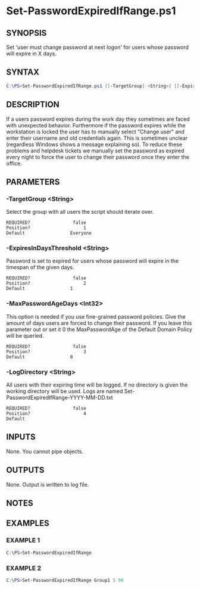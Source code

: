 # Set-PasswordExpiredIfRange.ps1
## SYNOPSIS
Set 'user must change password at next logon' for users whose password will expire in X days.

## SYNTAX
```powershell
C:\PS>Set-PasswordExpiredIfRange.ps1 [[-TargetGroup] <String>] [[-ExpiresInDaysThreshold] <String>] [[-MaxPasswordAgeDays] <Int32>] [[-LogDirectory] <String>] [<CommonParameters>]
```

## DESCRIPTION
If a users password expires during the work day they sometimes are faced with unexpected behavior.
Furthermore if the password expires while the workstation is locked the user has to manually select "Change user"
and enter their username and old credentials again. This is sometimes unclear (regardless Windows shows a message explaining so).
To reduce these problems and helpdesk tickets we manually set the password as expired every night to force the user to change their password once
they enter the office.

## PARAMETERS
### -TargetGroup &lt;String&gt;
Select the group with all users the script should iterate over.
```
REQUIRED?                false
Position?                    1
Default                 Everyone
```
 
### -ExpiresInDaysThreshold &lt;String&gt;
Password is set to expired for users whose password will expire in the timespan of the given days.
```
REQUIRED?                false
Position?                    2
Default                 1
```
 
### -MaxPasswordAgeDays &lt;Int32&gt;
This option is needed if you use fine-grained password policies. Give the amount of days users are forced to change their password.
If you leave this parameter out or set it 0 the MaxPasswordAge of the Default Domain Policy will be queried.
```
REQUIRED?                false
Position?                    3
Default                 0
```
 
### -LogDirectory &lt;String&gt;
All users with their expiring time will be logged. If no directory is given the working directory will be used.
Logs are named Set-PasswordExpiredIfRange-YYYY-MM-DD.txt
```
REQUIRED?                false
Position?                    4
Default
```

## INPUTS
None. You cannot pipe objects.

## OUTPUTS
None. Output is written to log file.

## NOTES


## EXAMPLES
### EXAMPLE 1
```powershell
C:\PS>Set-PasswordExpiredIfRange
```

 
### EXAMPLE 2
```powershell
C:\PS>Set-PasswordExpiredIfRange Group1 5 90
```



